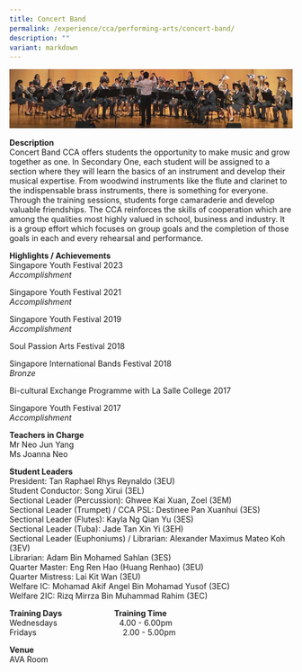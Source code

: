 ```yaml
---
title: Concert Band
permalink: /experience/cca/performing-arts/concert-band/
description: ""
variant: markdown
---
```

![](/images/2016-CCA-CONCERTBAND-1.jpg)

**Description** <br>
Concert Band CCA offers students the opportunity to make music and grow together as one. In Secondary One, each student will be assigned to a section where they will learn the basics of an instrument and develop their musical expertise. From woodwind instruments like the flute and clarinet to the indispensable brass instruments, there is something for everyone. Through the training sessions, students forge camaraderie and develop valuable friendships. The CCA reinforces the skills of cooperation which are among the qualities most highly valued in school, business and industry. It is a group effort which focuses on group goals and the completion of those goals in each and every rehearsal and performance.

**Highlights / Achievements** <br>
Singapore Youth Festival 2023<br>
_Accomplishment_<br>

Singapore Youth Festival 2021 <br>
_Accomplishment_

Singapore Youth Festival 2019 <br>
_Accomplishment_

Soul Passion Arts Festival 2018

Singapore International Bands Festival 2018 <br>
_Bronze_

Bi-cultural Exchange Programme with La Salle College 2017

Singapore Youth Festival 2017 <br>
_Accomplishment_

**Teachers in Charge** <br>
Mr Neo Jun Yang<br>
Ms Joanna Neo&nbsp;<br>

**Student Leaders**<br>
President: Tan Raphael Rhys Reynaldo (3EU)<br>
Student Conductor: Song Xirui (3EL)<br>
Sectional Leader (Percussion): Ghwee Kai Xuan, Zoel (3EM)<br>
Sectional Leader (Trumpet) / CCA PSL: Destinee Pan Xuanhui (3ES)<br>
Sectional Leader (Flutes): Kayla Ng Qian Yu (3ES)<br>
Sectional Leader (Tuba): Jade Tan Xin Yi (3EH)<br>
Sectional Leader (Euphoniums) / Librarian: Alexander Maximus Mateo Koh (3EV)<br>
Librarian: Adam Bin Mohamed Sahlan (3ES)<br>
Quarter Master: Eng Ren Hao (Huang Renhao) (3EU)<br>
Quarter Mistress: Lai Kit Wan (3EU)<br>
Welfare IC: Mohamad Akif Angel Bin Mohamad Yusof (3EC)<br>
Welfare 2IC: Rizq Mirrza Bin Muhammad Rahim (3EC)


**Training Days&nbsp;&nbsp; &nbsp;&nbsp;&nbsp; &nbsp;&nbsp;&nbsp; &nbsp;&nbsp;&nbsp; &nbsp;&nbsp;&nbsp; &nbsp;&nbsp;&nbsp; &nbsp;&nbsp; &nbsp; Training Time** <br>
Wednesdays&nbsp;&nbsp; &nbsp;&nbsp;&nbsp; &nbsp;&nbsp;&nbsp; &nbsp;&nbsp;&nbsp; &nbsp;&nbsp;&nbsp; &nbsp;&nbsp;&nbsp; &nbsp;&nbsp;&nbsp; &nbsp;4.00 - 6.00pm <br>
Fridays&nbsp;&nbsp; &nbsp;&nbsp;&nbsp; &nbsp;&nbsp;&nbsp; &nbsp;&nbsp;&nbsp; &nbsp;&nbsp;&nbsp; &nbsp;&nbsp;&nbsp; &nbsp;&nbsp;&nbsp; &nbsp;&nbsp;&nbsp; &nbsp;&nbsp;&nbsp; &nbsp;&nbsp;&nbsp;&nbsp;2.00 - 5.00pm

**Venue** <br>
AVA Room